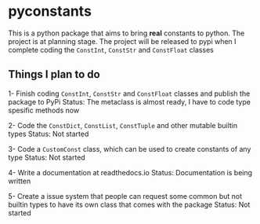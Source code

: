 # pyconstants
This is a python package that aims to bring **real** constants to python.
The project is at planning stage.
The project will be released to pypi when I complete coding the `ConstInt`, `ConstStr` and `ConstFloat` classes

## Things I plan to do
1- Finish coding `ConstInt`, `ConstStr` and `ConstFloat` classes and publish the package to PyPi
Status: The metaclass is almost ready, I have to code type spesific methods now

2- Code the `ConstDict`, `ConstList`, `ConstTuple` and other mutable builtin types
Status: Not started

3- Code a `CustomConst` class, which can be used to create constants of any type
Status: Not started

4- Write a documentation at readthedocs.io
Status: Documentation is being written

5- Create a issue system that people can request some common but not builtin types to have its own class that comes with the package
Status: Not started
